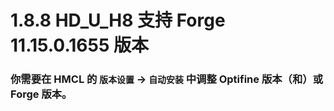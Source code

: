 # 1.8.8 HD_U_H8 支持 Forge 11.15.0.1655 版本

### 你需要在 HMCL 的 `版本设置` -> `自动安装` 中调整 Optifine 版本（和）或 Forge 版本。
